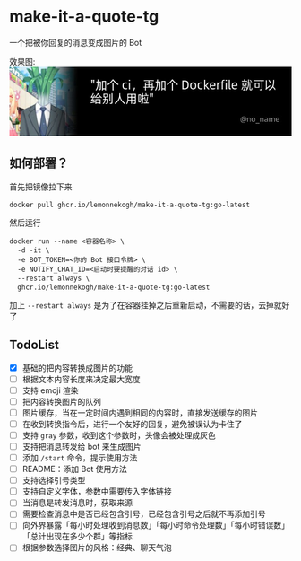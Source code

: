 # make-it-a-quote-tg
一个把被你回复的消息变成图片的 Bot

效果图:  
![Example](./example.jpg)

## 如何部署？
首先把镜像拉下来
```shell
docker pull ghcr.io/lemonnekogh/make-it-a-quote-tg:go-latest
```
然后运行
```shell
docker run --name <容器名称> \
  -d -it \
  -e BOT_TOKEN=<你的 Bot 接口令牌> \
  -e NOTIFY_CHAT_ID=<启动时要提醒的对话 id> \
  --restart always \
  ghcr.io/lemonnekogh/make-it-a-quote-tg:go-latest
```
加上 `--restart always` 是为了在容器挂掉之后重新启动，不需要的话，去掉就好了
## TodoList
- [x] 基础的把内容转换成图片的功能
- [ ] 根据文本内容长度来决定最大宽度
- [ ] 支持 emoji 渲染
- [ ] 把内容转换图片的队列
- [ ] 图片缓存，当在一定时间内遇到相同的内容时，直接发送缓存的图片
- [ ] 在收到转换指令后，进行一个友好的回复，避免被误认为卡住了
- [ ] 支持 `gray` 参数，收到这个参数时，头像会被处理成灰色
- [ ] 支持把消息转发给 bot 来生成图片
- [ ] 添加 `/start` 命令，提示使用方法
- [ ] README：添加 Bot 使用方法
- [ ] 支持选择引号类型
- [ ] 支持自定义字体，参数中需要传入字体链接
- [ ] 当消息是转发消息时，获取来源
- [ ] 需要检查消息中是否已经包含引号，已经包含引号之后就不再添加引号
- [ ] 向外界暴露「每小时处理收到消息数」「每小时命令处理数」「每小时错误数」「总计出现在多少个群」等指标
- [ ] 根据参数选择图片的风格：经典、聊天气泡
